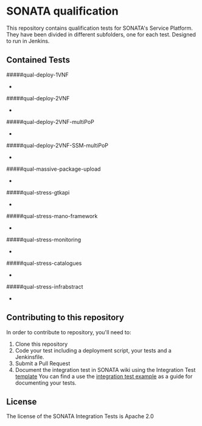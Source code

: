 # SONATA qualification
This repository contains qualification tests for SONATA's Service Platform. They have been divided in different subfolders, one for each test. Designed to run in Jenkins.

## Contained Tests

#####qual-deploy-1VNF
<ul>
<li></li>
</ul>

#####qual-deploy-2VNF
<ul>
<li></li>
</ul>

#####qual-deploy-2VNF-multiPoP
<ul>
<li></li>
</ul>

#####qual-deploy-2VNF-SSM-multiPoP
<ul>
<li></li>
</ul>

#####qual-massive-package-upload
<ul>
<li></li>
</ul>

#####qual-stress-gtkapi
<ul>
<li></li>
</ul>

#####qual-stress-mano-framework
<ul>
<li></li>
</ul>

#####qual-stress-monitoring
<ul>
<li></li>
</ul>

#####qual-stress-catalogues
<ul>
<li></li>
</ul>

#####qual-stress-infrabstract
<ul>
<li></li>
</ul>


## Contributing to this repository

In order to contribute to repository, you'll need to:
1. Clone this repository
2. Code your test including a deployment script, your tests and a Jenkinsfile.
3. Submit a Pull Request
4. Document the integration test in SONATA wiki using the Integration Test [template](http://wiki.sonata-nfv.eu/index.php/Integration_Test_Template) You can find a use the [integration test example](http://wiki.sonata-nfv.eu/index.php/Integration_Test_Example) as a guide for documenting your tests.

## License
The license of the SONATA Integration Tests is Apache 2.0

